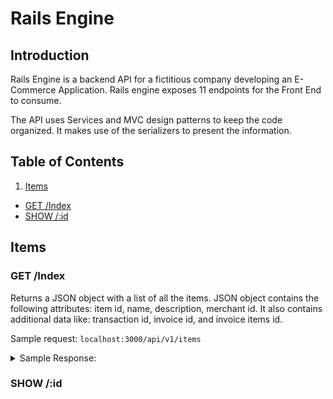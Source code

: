 # Rails Engine

## Introduction

Rails Engine is a backend API for a fictitious company developing an E-Commerce Application. Rails engine exposes 11 endpoints for the Front End to consume.

The API uses Services and MVC design patterns to keep the code organized. It makes use of the serializers to present the information. 

## Table of Contents
1. [Items](#items) 
  - [GET /Index](#get-/index)
  - [SHOW /:id](#show-/:id)



## Items
### GET /Index

Returns a JSON object with a list of all the items. JSON object contains the following attributes: item id, name, description, merchant id. 
It also contains additional data like: transaction id, invoice id, and invoice items id.

Sample request: `localhost:3000/api/v1/items`

<details>
  <summary> Sample Response: </summary>
 
 ```json
  {
    "data": [
        {
            "id": "1819",
            "type": "item",
            "attributes": {
                "id": 1819,
                "name": "Item Veritatis Asperiores",
                "description": "Enim est voluptates minus. Repellat ut labore eos eum omnis autem earum. Voluptatibus ratione sed voluptas sunt illum.",
                "unit_price": 516.09,
                "merchant_id": 75
            },
            "relationships": {
                "merchant": {
                    "data": {
                        "id": "75",
                        "type": "merchant"
                    }
                },
                "invoice_items": {
                    "data": [
                        {
                            "id": "8755",
                            "type": "invoice_item"
                        }
                    ]
                },
                "invoices": {
                    "data": [
                        {
                            "id": "1980",
                            "type": "invoice"
                        }
                    ]
                },
                "transactions": {
                    "data": [
                        {
                            "id": "2293",
                            "type": "transaction"
                        },
                        {
                            "id": "2294",
                            "type": "transaction"
                        }
                    ]
                }
            }
        },
         "id": "1313",
        "type": "item",
        "attributes": {
            "id": 1313,
            "name": "Item Impedit Iste",
            "description": "Laborum facilis dignissimos molestiae. Inventore sit et dolor sed. Exercitationem animi mollitia laboriosam. Est illo ullam aliquam qui quisquam. Et dolor maiores recusandae rerum non.",
            "unit_price": 684.91,
            "merchant_id": 58
        },
        "relationships": {
            "merchant": {
                "data": {
                    "id": "58",
                    "type": "merchant"
                }
            },
            "invoice_items": {
                "data": [
                    {
                        "id": "3334",
                        "type": "invoice_item"
                    },
                    {
                        "id": "5538",
                        "type": "invoice_item"
                    },
                    {
                        "id": "7184",
                        "type": "invoice_item"
                    },
                    {
                        "id": "10133",
                        "type": "invoice_item"
                    }
                ]
            },
            "invoices": {
                "data": [
                    {
                        "id": "754",
                        "type": "invoice"
                    },
                    {
                        "id": "1248",
                        "type": "invoice"
                    },
                    {
                        "id": "1617",
                        "type": "invoice"
                    },
                    {
                        "id": "2282",
                        "type": "invoice"
                    }
                ]
            },
            "transactions": {
                "data": [
                    {
                        "id": "884",
                        "type": "transaction"
                    },
                    {
                        "id": "1444",
                        "type": "transaction"
                    },
                    {
                        "id": "1863",
                        "type": "transaction"
                    },
                    {
                        "id": "2651",
                        "type": "transaction"
                    }
                ]
    ]
 }
 ```
</details>

### SHOW /:id



